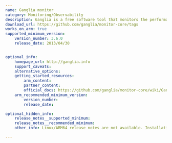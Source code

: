```yaml
---
name: Ganglia monitor
category: Monitoring/Observability
description: Ganglia is a free software tool that monitors the performance and health of computer clusters, helping users understand how well their systems are working.
download_url: https://github.com/ganglia/monitor-core/tags
works_on_arm: true
supported_minimum_version:
    version_number: 3.6.0
    release_date: 2013/04/30


optional_info:
    homepage_url: http://ganglia.info
    support_caveats:
    alternative_options:
    getting_started_resources:
        arm_content:
        partner_content:
        official_docs: https://github.com/ganglia/monitor-core/wiki/Ganglia-Quick-Start
    arm_recommended_minimum_version:
        version_number:
        release_date:

optional_hidden_info:
    release_notes__supported_minimum:
    release_notes__recommended_minimum:
    other_info: Linux/ARM64 release notes are not available. Installation and Testing were done using "apt-get install ganglia-monitor" kindly [refer](https://launchpad.net/ubuntu/+source/ganglia). The minimum version of Ganglia monitor v3.6.0 corresponds to ubuntu:14.04 and v3.7.2 to ubuntu:22.04.

---
```

